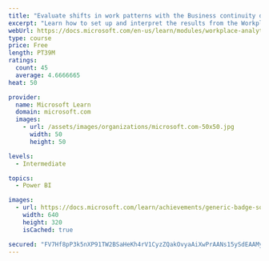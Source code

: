 ```yaml
---
title: "Evaluate shifts in work patterns with the Business continuity dashboard in Microsoft Workplace Analytics"
excerpt: "Learn how to set up and interpret the results from the Workplace Analytics Power BI Business continuity dashboard. Generate insights from the behavioral data to help navigate shifts in employee and team work patterns."
webUrl: https://docs.microsoft.com/en-us/learn/modules/workplace-analytics-business-continuity/
type: course
price: Free
length: PT39M
ratings:
  count: 45
  average: 4.6666665
heat: 50

provider:
  name: Microsoft Learn
  domain: microsoft.com
  images:
    - url: /assets/images/organizations/microsoft.com-50x50.jpg
      width: 50
      height: 50

levels:
  - Intermediate

topics:
  - Power BI

images:
  - url: https://docs.microsoft.com/learn/achievements/generic-badge-social.png
    width: 640
    height: 320
    isCached: true

secured: "FV7Hf8pP3k5nXP91TW2BSaHeKh4rV1CyzZQakOvyaAiXwPrAANs15ySdEAAMyIzfGzgJXll7CTDj7XLrdpwU/Bnaf+3YbsFsVAVgY3POhCh7ehrc6MkLDAdcHNq7w2ZXz3ErvRtvZO0oZ8Fbj0hrVDKeRqnHLkrAasG/ANijOBa8gx5aFRtmQlzwFrRVQ/zuHlB8o4xGyT7ZNwYrXdOjBkrRAn/unMnFSOCpHipmxoD7WpBt2yncCIiIPJPStYFhTiTMg7jk2U6Mc4h3gGDr2UqmN/PnvxIRurFVlDM/SoodKkRiZc8ObPc564R+GE/vsAaEE7aVmrnHYf1SUSh6P0QAFIr+rHyUfPnKbP/wto7tctiavRru8It+VyhoR1mmDRRORTMGJI1CxHGTvZX975fwccFmCboR+fiebBDXDfg=;hyJ3kROjR1ZUeHD7ttEv6A=="
---
```


